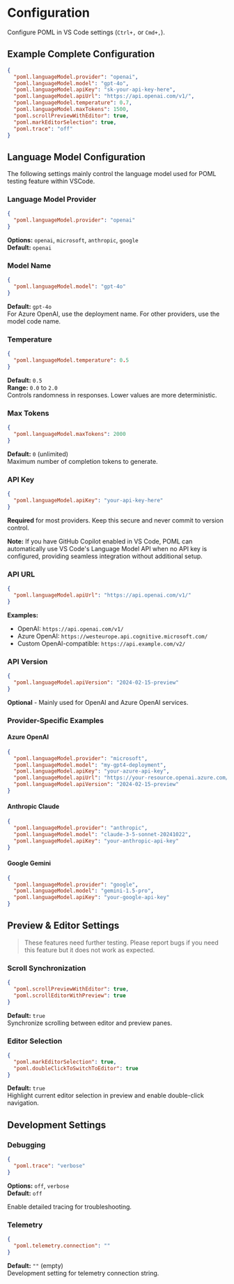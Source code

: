 # Configuration

Configure POML in VS Code settings (`Ctrl+,` or `Cmd+,`).

## Example Complete Configuration

```json
{
  "poml.languageModel.provider": "openai",
  "poml.languageModel.model": "gpt-4o",
  "poml.languageModel.apiKey": "sk-your-api-key-here",
  "poml.languageModel.apiUrl": "https://api.openai.com/v1/",
  "poml.languageModel.temperature": 0.7,
  "poml.languageModel.maxTokens": 1500,
  "poml.scrollPreviewWithEditor": true,
  "poml.markEditorSelection": true,
  "poml.trace": "off"
}
```

## Language Model Configuration

The following settings mainly control the language model used for POML testing feature within VSCode.

### Language Model Provider

```json
{
  "poml.languageModel.provider": "openai"
}
```

**Options:** `openai`, `microsoft`, `anthropic`, `google`  
**Default:** `openai`

### Model Name

```json
{
  "poml.languageModel.model": "gpt-4o"
}
```
**Default:** `gpt-4o`  
For Azure OpenAI, use the deployment name. For other providers, use the model code name.

### Temperature

```json
{
  "poml.languageModel.temperature": 0.5
}
```
**Default:** `0.5`  
**Range:** `0.0` to `2.0`  
Controls randomness in responses. Lower values are more deterministic.

### Max Tokens

```json
{
  "poml.languageModel.maxTokens": 2000
}
```
**Default:** `0` (unlimited)  
Maximum number of completion tokens to generate.

### API Key

```json
{
  "poml.languageModel.apiKey": "your-api-key-here"
}
```
**Required** for most providers. Keep this secure and never commit to version control.

**Note:** If you have GitHub Copilot enabled in VS Code, POML can automatically use VS Code's Language Model API when no API key is configured, providing seamless integration without additional setup.

### API URL

```json
{
  "poml.languageModel.apiUrl": "https://api.openai.com/v1/"
}
```
**Examples:**
- OpenAI: `https://api.openai.com/v1/`
- Azure OpenAI: `https://westeurope.api.cognitive.microsoft.com/`
- Custom OpenAI-compatible: `https://api.example.com/v2/`

### API Version

```json
{
  "poml.languageModel.apiVersion": "2024-02-15-preview"
}
```
**Optional** - Mainly used for OpenAI and Azure OpenAI services.

### Provider-Specific Examples

#### Azure OpenAI
```json
{
  "poml.languageModel.provider": "microsoft",
  "poml.languageModel.model": "my-gpt4-deployment",
  "poml.languageModel.apiKey": "your-azure-api-key",
  "poml.languageModel.apiUrl": "https://your-resource.openai.azure.com/",
  "poml.languageModel.apiVersion": "2024-02-15-preview"
}
```

#### Anthropic Claude
```json
{
  "poml.languageModel.provider": "anthropic",
  "poml.languageModel.model": "claude-3-5-sonnet-20241022",
  "poml.languageModel.apiKey": "your-anthropic-api-key"
}
```

#### Google Gemini
```json
{
  "poml.languageModel.provider": "google",
  "poml.languageModel.model": "gemini-1.5-pro",
  "poml.languageModel.apiKey": "your-google-api-key"
}
```

## Preview & Editor Settings

> These features need further testing. Please report bugs if you need this feature but it does not work as expected.

### Scroll Synchronization

```json
{
  "poml.scrollPreviewWithEditor": true,
  "poml.scrollEditorWithPreview": true
}
```
**Default:** `true`  
Synchronize scrolling between editor and preview panes.

### Editor Selection

```json
{
  "poml.markEditorSelection": true,
  "poml.doubleClickToSwitchToEditor": true
}
```
**Default:** `true`  
Highlight current editor selection in preview and enable double-click navigation.

## Development Settings

### Debugging
```json
{
  "poml.trace": "verbose"
}
```
**Options:** `off`, `verbose`  
**Default:** `off`

Enable detailed tracing for troubleshooting.

### Telemetry

```json
{
  "poml.telemetry.connection": ""
}
```
**Default:** `""` (empty)  
Development setting for telemetry connection string.
